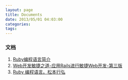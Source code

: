 ```yaml
---
layout: page
title: Documents
date: 2013/05/01 04:03:00
categories:
tags:
---
```


### 文档

1. [Ruby编程语言简介](http://pan.baidu.com/share/link?shareid=425273&uk=3590825929)
2. [Web开发敏捷之道-应用Rails进行敏捷Web开发-第三版](http://pan.baidu.com/share/link?shareid=425274&uk=3590825929)
3. [Ruby 编程语言。松本行弘][1]

 [1]: http://pan.baidu.com/share/link?shareid=425275&uk=3590825929
